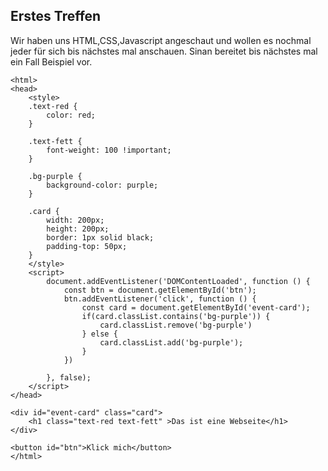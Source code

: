 ## Erstes Treffen
Wir haben uns HTML,CSS,Javascript angeschaut und wollen es nochmal jeder für sich bis nächstes mal anschauen. Sinan bereitet bis nächstes mal ein Fall Beispiel vor.

```
<html>
<head>
    <style>
    .text-red {
        color: red;
    }

    .text-fett {
        font-weight: 100 !important;
    }

    .bg-purple {
        background-color: purple;
    }

    .card {
        width: 200px;
        height: 200px;
        border: 1px solid black;
        padding-top: 50px;
    }
    </style>
    <script>
        document.addEventListener('DOMContentLoaded', function () {
            const btn = document.getElementById('btn');
            btn.addEventListener('click', function () {
                const card = document.getElementById('event-card');
                if(card.classList.contains('bg-purple')) {
                    card.classList.remove('bg-purple')
                } else {
                    card.classList.add('bg-purple');
                }
            })
            
        }, false);
    </script>
</head>

<div id="event-card" class="card">
    <h1 class="text-red text-fett" >Das ist eine Webseite</h1>
</div>

<button id="btn">Klick mich</button>
</html>
```
